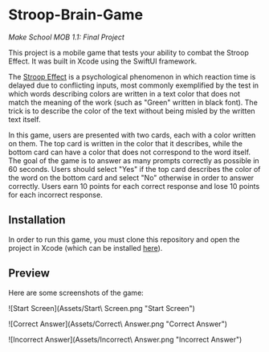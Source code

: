 # Stroop-Brain-Game
<i>Make School MOB 1.1: Final Project</i>


This project is a mobile game that tests your ability to combat the Stroop Effect. It was built in Xcode using the SwiftUI framework. 

The [Stroop Effect](https://en.wikipedia.org/wiki/Stroop_effect) is a psychological phenomenon in which reaction time is delayed due to conflicting inputs, most commonly exemplified by the test in which words describing colors are written in a text color that does not match the meaning of the work (such as "Green" written in black font). The trick is to describe the color of the text without being misled by the written text itself. 

In this game, users are presented with two cards, each with a color written on them. The top card is written in the color that it describes, while the bottom card can have a color that does not correspond to the word itself. The goal of the game is to answer as many prompts correctly as possible in 60 seconds. Users should select "Yes" if the top card describes the color of the word on the bottom card and select "No" otherwise in order to answer correctly. Users earn 10 points for each correct response and lose 10 points for each incorrect response.


## Installation

In order to run this game, you must clone this repository and open the project in Xcode (which can be installed [here](https://developer.apple.com/xcode/)).


## Preview

Here are some screenshots of the game:

![Start Screen](Assets/Start\ Screen.png "Start Screen")

![Correct Answer](Assets/Correct\ Answer.png "Correct Answer")

![Incorrect Answer](Assets/Incorrect\ Answer.png "Incorrect Answer")
